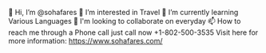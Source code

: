 👋 Hi, I’m @sohafares
👀 I’m interested in Travel
🌱 I’m currently learning Various Languages 
💞️ I'm looking to collaborate on everyday
📫 How to reach me through a Phone call just call now +1-802-500-3535
Visit here for more information: https://www.sohafares.com/

<!---
sohafares/sohafares is a ✨ special ✨ repository because its `README.md` (this file) appears on your GitHub profile.
You can click the Preview link to take a look at your changes.
--->
